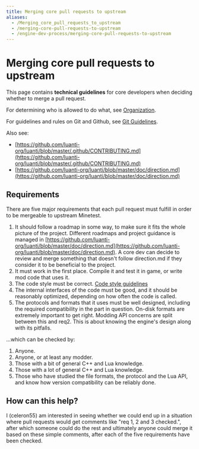```yaml
---
title: Merging core pull requests to upstream
aliases:
  - /Merging_core_pull_requests_to_upstream
  - /merging-core-pull-requests-to-upstream
  - /engine-dev-process/merging-core-pull-requests-to-upstream
---
```


# Merging core pull requests to upstream

This page contains **technical guidelines** for core developers when deciding whether to merge a pull request.

For determining who is allowed to do what, see [Organization](/for-engine-devs/organization).

For guidelines and rules on Git and Github, see [Git Guidelines](/for-engine-devs/git-guidelines).

Also see:

- [https://github.com/luanti-org/luanti/blob/master/.github/CONTRIBUTING.md](https://github.com/luanti-org/luanti/blob/master/.github/CONTRIBUTING.md)
- [https://github.com/luanti-org/luanti/blob/master/doc/direction.md](https://github.com/luanti-org/luanti/blob/master/doc/direction.md)

## Requirements

There are five major requirements that each pull request must fulfill in order to be mergeable to upstream Minetest.

1.  It should follow a roadmap in some way, to make sure it fits the whole picture of the project. Different roadmaps and project guidance is managed in [https://github.com/luanti-org/luanti/blob/master/doc/direction.md](https://github.com/luanti-org/luanti/blob/master/doc/direction.md). A core dev can decide to review and merge something that doesn't follow direction.md if they consider it to be beneficial to the project.
2.  It must work in the first place. Compile it and test it in game, or write mod code that uses it.
3.  The code style must be correct. [Code style guidelines](/for-engine-devs/code-style-guidelines)
4.  The internal interfaces of the code must be good, and it should be reasonably optimized, depending on how often the code is called.
5.  The protocols and formats that it uses must be well designed, including the required compatibility in the part in question. On-disk formats are extremely important to get right. Modding API concerns are split between this and req2. This is about knowing the engine's design along with its pitfalls.

...which can be checked by:

1.  Anyone.
2.  Anyone, or at least any modder.
3.  Those with a bit of general C++ and Lua knowledge.
4.  Those with a lot of general C++ and Lua knowledge.
5.  Those who have studied the file formats, the protocol and the Lua API, and know how version compatibility can be reliably done.

## How can this help?

I (celeron55) am interested in seeing whether we could end up in a situation where pull requests would get comments like "req 1, 2 and 3 checked.", after which someone could do the rest and ultimately anyone could merge it based on these simple comments, after each of the five requirements have been checked.

